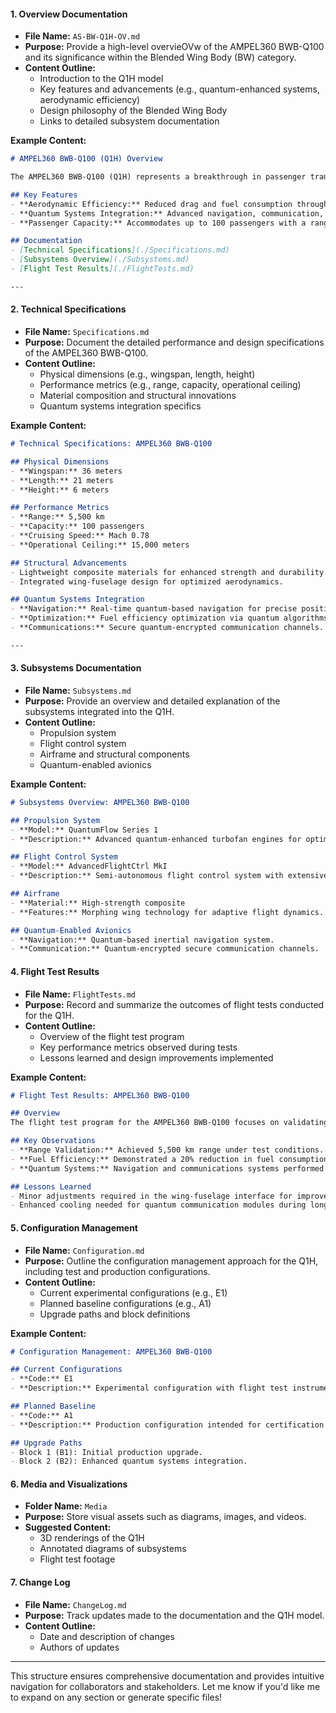 #### 1. **Overview Documentation**
   - **File Name:** `AS-BW-Q1H-OV.md`
   - **Purpose:** Provide a high-level overvieOVw of the AMPEL360 BWB-Q100 and its significance within the Blended Wing Body (BW) category.
   - **Content Outline:**
     - Introduction to the Q1H model
     - Key features and advancements (e.g., quantum-enhanced systems, aerodynamic efficiency)
     - Design philosophy of the Blended Wing Body
     - Links to detailed subsystem documentation

   **Example Content:**
   ```markdown
   # AMPEL360 BWB-Q100 (Q1H) Overview

   The AMPEL360 BWB-Q100 (Q1H) represents a breakthrough in passenger transport, leveraging the Blended Wing Body (BW) design for unparalleled aerodynamic efficiency and passenger comfort. 

   ## Key Features
   - **Aerodynamic Efficiency:** Reduced drag and fuel consumption through the unified wing-fuselage design.
   - **Quantum Systems Integration:** Advanced navigation, communication, and optimization technologies.
   - **Passenger Capacity:** Accommodates up to 100 passengers with a range of 5,500 km.

   ## Documentation
   - [Technical Specifications](./Specifications.md)
   - [Subsystems Overview](./Subsystems.md)
   - [Flight Test Results](./FlightTests.md)

   ---
   ```

#### 2. **Technical Specifications**
   - **File Name:** `Specifications.md`
   - **Purpose:** Document the detailed performance and design specifications of the AMPEL360 BWB-Q100.
   - **Content Outline:**
     - Physical dimensions (e.g., wingspan, length, height)
     - Performance metrics (e.g., range, capacity, operational ceiling)
     - Material composition and structural innovations
     - Quantum systems integration specifics

   **Example Content:**
   ```markdown
   # Technical Specifications: AMPEL360 BWB-Q100

   ## Physical Dimensions
   - **Wingspan:** 36 meters
   - **Length:** 21 meters
   - **Height:** 6 meters

   ## Performance Metrics
   - **Range:** 5,500 km
   - **Capacity:** 100 passengers
   - **Cruising Speed:** Mach 0.78
   - **Operational Ceiling:** 15,000 meters

   ## Structural Advancements
   - Lightweight composite materials for enhanced strength and durability.
   - Integrated wing-fuselage design for optimized aerodynamics.

   ## Quantum Systems Integration
   - **Navigation:** Real-time quantum-based navigation for precise positioning.
   - **Optimization:** Fuel efficiency optimization via quantum algorithms.
   - **Communications:** Secure quantum-encrypted communication channels.

   ---
   ```

#### 3. **Subsystems Documentation**
   - **File Name:** `Subsystems.md`
   - **Purpose:** Provide an overview and detailed explanation of the subsystems integrated into the Q1H.
   - **Content Outline:**
     - Propulsion system
     - Flight control system
     - Airframe and structural components
     - Quantum-enabled avionics

   **Example Content:**
   ```markdown
   # Subsystems Overview: AMPEL360 BWB-Q100

   ## Propulsion System
   - **Model:** QuantumFlow Series 1
   - **Description:** Advanced quantum-enhanced turbofan engines for optimal thrust and efficiency.

   ## Flight Control System
   - **Model:** AdvancedFlightCtrl MkI
   - **Description:** Semi-autonomous flight control system with extensive data logging capabilities.

   ## Airframe
   - **Material:** High-strength composite
   - **Features:** Morphing wing technology for adaptive flight dynamics.

   ## Quantum-Enabled Avionics
   - **Navigation:** Quantum-based inertial navigation system.
   - **Communication:** Quantum-encrypted secure communication channels.
   ```

#### 4. **Flight Test Results**
   - **File Name:** `FlightTests.md`
   - **Purpose:** Record and summarize the outcomes of flight tests conducted for the Q1H.
   - **Content Outline:**
     - Overview of the flight test program
     - Key performance metrics observed during tests
     - Lessons learned and design improvements implemented

   **Example Content:**
   ```markdown
   # Flight Test Results: AMPEL360 BWB-Q100

   ## Overview
   The flight test program for the AMPEL360 BWB-Q100 focuses on validating performance metrics, safety standards, and quantum systems integration.

   ## Key Observations
   - **Range Validation:** Achieved 5,500 km range under test conditions.
   - **Fuel Efficiency:** Demonstrated a 20% reduction in fuel consumption compared to conventional designs.
   - **Quantum Systems:** Navigation and communications systems performed flawlessly under various conditions.

   ## Lessons Learned
   - Minor adjustments required in the wing-fuselage interface for improved structural integrity.
   - Enhanced cooling needed for quantum communication modules during long-duration flights.
   ```

#### 5. **Configuration Management**
   - **File Name:** `Configuration.md`
   - **Purpose:** Outline the configuration management approach for the Q1H, including test and production configurations.
   - **Content Outline:**
     - Current experimental configurations (e.g., E1)
     - Planned baseline configurations (e.g., A1)
     - Upgrade paths and block definitions

   **Example Content:**
   ```markdown
   # Configuration Management: AMPEL360 BWB-Q100

   ## Current Configurations
   - **Code:** E1
   - **Description:** Experimental configuration with flight test instrumentation.

   ## Planned Baseline
   - **Code:** A1
   - **Description:** Production configuration intended for certification and deployment.

   ## Upgrade Paths
   - Block 1 (B1): Initial production upgrade.
   - Block 2 (B2): Enhanced quantum systems integration.
   ```

#### 6. **Media and Visualizations**
   - **Folder Name:** `Media`
   - **Purpose:** Store visual assets such as diagrams, images, and videos.
   - **Suggested Content:**
     - 3D renderings of the Q1H
     - Annotated diagrams of subsystems
     - Flight test footage

#### 7. **Change Log**
   - **File Name:** `ChangeLog.md`
   - **Purpose:** Track updates made to the documentation and the Q1H model.
   - **Content Outline:**
     - Date and description of changes
     - Authors of updates

---

This structure ensures comprehensive documentation and provides intuitive navigation for collaborators and stakeholders. Let me know if you'd like me to expand on any section or generate specific files!
